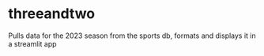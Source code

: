 # threeandtwo

Pulls data for the 2023 season from the sports db, formats and displays it in a streamlit app
